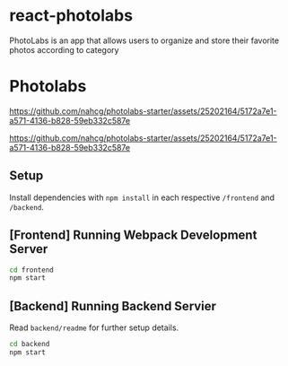 # react-photolabs

PhotoLabs is an app that allows users to organize and store their favorite photos according to category

# Photolabs
https://github.com/nahcg/photolabs-starter/assets/25202164/5172a7e1-a571-4136-b828-59eb332c587e



https://github.com/nahcg/photolabs-starter/assets/25202164/5172a7e1-a571-4136-b828-59eb332c587e

## Setup

Install dependencies with `npm install` in each respective `/frontend` and `/backend`.

## [Frontend] Running Webpack Development Server
```sh
cd frontend
npm start
```

## [Backend] Running Backend Servier

Read `backend/readme` for further setup details.

```sh
cd backend
npm start
```
